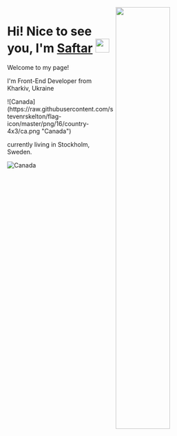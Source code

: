 <img align="right" src="https://cdn.dribbble.com/users/1235346/screenshots/3252385/job.gif" width="50%"/>


<h1 align="left">Hi! Nice to see you, I'm <a href="https://github.com/Saftar94" target="_blank">Saftar</a> 
<img src="https://github.com/blackcater/blackcater/raw/main/images/Hi.gif" height="32"/></h1>

<p font-size="20">Welcome to my page!</p>
<p>I'm Front-End Developer from  Kharkiv, Ukraine</p> ![Canada](https://raw.githubusercontent.com/stevenrskelton/flag-icon/master/png/16/country-4x3/ca.png "Canada")
<p>currently living in  Stockholm, Sweden.</p>



![Canada](https://raw.githubusercontent.com/stevenrskelton/flag-icon/master/png/16/country-4x3/ca.png "Canada")








